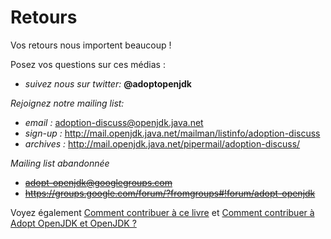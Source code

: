 # Retours

Vos retours nous importent beaucoup ! 

Posez vos questions sur ces médias :

* *suivez nous sur twitter:* **@adoptopenjdk**

*Rejoignez notre mailing list:*
* *email :* adoption-discuss@openjdk.java.net
* *sign-up :* http://mail.openjdk.java.net/mailman/listinfo/adoption-discuss
* *archives :* http://mail.openjdk.java.net/pipermail/adoption-discuss/


*Mailing list abandonnée*
* ~~adopt-openjdk@googlegroups.com~~
* ~~https://groups.google.com/forum/?fromgroups#!forum/adopt-openjdk~~

Voyez également [Comment contribuer à ce livre](how-to-navigate/contribute.md) et [Comment contribuer à Adopt OpenJDK et OpenJDK ?](how-to-navigate/how_to_contribute_to_adopt_openjdk_and_openjdk.md)